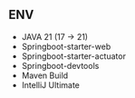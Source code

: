 ENV
----
- JAVA 21 (17 -> 21)
- Springboot-starter-web
- Springboot-starter-actuator
- Springboot-devtools 
- Maven Build 
- IntelliJ Ultimate
 